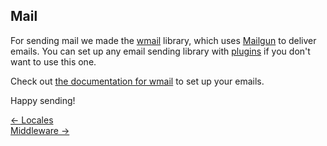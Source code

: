 ## Mail

For sending mail we made the [wmail](https://github.com/eldoy/wmail) library, which uses [Mailgun](https://mailgun.com) to deliver emails. You can set up any email sending library with [plugins](/doc/plugins.html) if you don't want to use this one.

Check out [the documentation for wmail](https://github.com/eldoy/wmail#readme) to set up your emails.

Happy sending!

<div class="nav">
  <div><a href="/doc/locales.html">&larr; Locales</a></div>
  <div><a href="/doc/middleware.html">Middleware &rarr;</a></div>
</div>